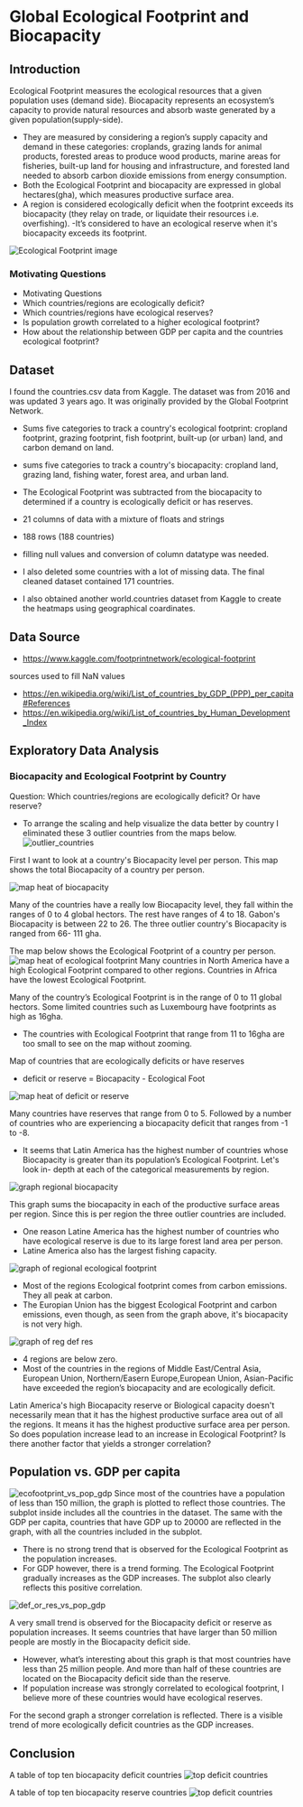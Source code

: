 # Global Ecological Footprint and Biocapacity

## Introduction

Ecological Footprint measures the ecological resources that a given population uses (demand side). Biocapacity represents an ecosystem’s capacity to provide natural resources and absorb waste generated by a given population(supply-side).
- They are measured by considering a region’s supply capacity and demand in these categories: croplands, grazing lands for animal products, forested areas to produce wood products, marine areas for fisheries, built-up land for housing and infrastructure, and forested land needed to absorb carbon dioxide emissions from energy consumption.
- Both the Ecological Footprint and biocapacity are expressed in global hectares(gha), which measures productive surface area.
- A region is considered ecologically deficit when the footprint exceeds its biocapacity (they relay on trade, or liquidate their resources i.e. overfishing).
-It’s considered to have an ecological reserve when it's biocapacity exceeds its footprint.



![Ecological Footprint image](images/footprint-labeled-crop.jpg)



### Motivating Questions 

* Motivating Questions
* Which countries/regions are ecologically deficit?
* Which countries/regions have ecological reserves?
* Is population growth correlated to a higher ecological footprint?
* How about the relationship between GDP per capita and the countries ecological footprint?




## Dataset 

I found the countries.csv data from Kaggle. The dataset was from 2016 and was updated 3 years ago. It was originally provided by the Global Footprint Network.

* Sums five categories to track a country's ecological footprint: cropland footprint, grazing footprint, fish footprint, built-up (or urban) land, and carbon demand on land.
* sums five categories to track a country's biocapacity: cropland land, grazing land, fishing water, forest area, and urban land.

* The Ecological Footprint was subtracted from the biocapacity to determined if a country is ecologically deficit or has reserves.
* 21 columns of data with a mixture of floats and strings
* 188 rows (188 countries)
* filling null values and conversion of column datatype was needed.
* I also deleted some countries with a lot of missing data. The final cleaned dataset contained 171 countries. 

* I also obtained another world.countries dataset from Kaggle to create the heatmaps using geographical coardinates. 

## Data Source 
* https://www.kaggle.com/footprintnetwork/ecological-footprint

sources used to fill NaN values
* https://en.wikipedia.org/wiki/List_of_countries_by_GDP_(PPP)_per_capita#References
* https://en.wikipedia.org/wiki/List_of_countries_by_Human_Development_Index


## Exploratory Data Analysis

### Biocapacity and Ecological Footprint by Country

Question: Which countries/regions are ecologically deficit? Or have reserve?
* To arrange the scaling and help visualize the data better by country I eliminated these 3 outlier countries from the maps below. 
![outlier_countries](images/outlier_countries.png)

First I want to look at a country's Biocapacity level per person. This map shows the total Biocapacity of a country per person.
  
![map heat of biocapacity](images/Biocap.png)

Many of the countries have a really low Biocapacity level, they fall within the ranges of 0 to 4 global hectors. The rest have ranges of 4 to 18. Gabon's Biocapacity is between 22 to 26. The three outlier country's Biocapacity is ranged from 66- 111 gha.



The map below shows the Ecological Footprint of a country per person. 
![map heat of ecological footprint](images/EcoFP.png)
Many countries in North America have a high Ecological Footprint compared to other regions. Countries in Africa have the lowest Ecological Footprint.

Many of the country’s Ecological Footprint is in the range of 0 to 11 global hectors. Some limited countries such as Luxembourg have footprints as high as 16gha.
* The countries with Ecological Footprint that range from 11 to 16gha are too small to see on the map without zooming.

Map of countries that are ecologically deficits or have reserves
* deficit or reserve = Biocapacity - Ecological Foot
 

![map heat of deficit or reserve](images/bioDEFres.png)

Many countries have reserves that range from 0 to 5. Followed by a number of countries who are experiencing a biocapacity deficit that ranges from -1 to -8.

* It seems that Latin America has the highest number of countries whose Biocapacity is greater than its population’s Ecological Footprint. Let's look in- depth at each of the categorical measurements by region. 




![graph regional biocapacity](images/"region_biocapacity".png)

This graph sums the biocapacity in each of the productive surface areas per region. Since this is per region the three outlier countries are included.
* One reason Latine America has the highest number of countries who have ecological reserve is due to its large forest land area per person.
* Latine America also has the largest fishing capacity.


![graph of regional ecological footprint](images/total_regional_footprint.png)
- Most of the regions Ecological footprint comes from carbon emissions. They all peak at carbon.
- The Europian Union has the biggest Ecological Footprint and carbon emissions, even though, as seen from the graph above, it's biocapacity is not very high. 

![graph of reg def res](images/region_biocap_vs_ecology_demand.png)
- 4 regions are below zero. 
- Most of the countries in the regions of Middle East/Central Asia, European Union, Northern/Easern Europe,European Union, Asian-Pacific have exceeded the region’s biocapacity and are ecologically deficit.

Latin America's high Biocapacity reserve or Biological capacity doesn't necessarily mean that it has the highest productive surface area out of all the regions. It means it has the highest productive surface area per person. So does population increase lead to an increase in Ecological Footprint? Is there another factor that yields a stronger correlation?

## Population vs. GDP per capita 

![ecofootprint_vs_pop_gdp](images/test3.png)
Since most of the countries have a population of less than 150 million, the graph is plotted to reflect those countries. The subplot inside includes all the countries in the dataset. The same with the GDP per capita, countries that have GDP up to 20000 are reflected in the graph, with all the countries included in the subplot.

* There is no strong trend that is observed for the Ecological Footprint as the population increases.
* For GDP however, there is a trend forming. The Ecological Footprint gradually increases as the GDP increases. The subplot also clearly reflects this positive correlation.






![def_or_res_vs_pop_gdp](images/test2.png)

A very small trend is observed for the Biocapacity deficit or reserve as population increases. It seems countries that have larger than 50 million people are mostly in the Biocapacity deficit side.
* However, what’s interesting about this graph is that most countries have less than 25 million people. And more than half of these countries are located on the Biocapacity deficit side than the reserve.
* If population increase was strongly correlated to ecological footprint, I believe more of these countries would have ecological reserves.


For the second graph a stronger correlation is reflected. There is a visible trend of more ecologically deficit countries as the GDP increases. 


## Conclusion 
A table of top ten biocapacity deficit countries 
![top deficit countries](images/topten_def.png)

A table of top ten biocapacity reserve countries
![top deficit countries](images/topten_res.png)











